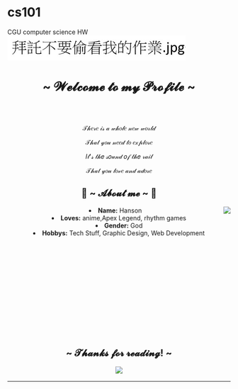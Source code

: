 # cs101
CGU computer science HW
![image](https://github.com/Hanson0901/cs101/blob/main/%E6%8B%9C%E8%A8%97%E4%B8%8D%E8%A6%81%E5%81%B7%E7%9C%8B%E6%88%91%E7%9A%84%E4%BD%9C%E6%A5%AD.jpg)  

<body>
  <center>
<h1 align="center">~  𝓦𝓮𝓵𝓬𝓸𝓶𝓮 𝓽𝓸 𝓶𝔂 𝓟𝓻𝓸𝓯𝓲𝓵𝓮 ~</h1>
<br>
<div align="center">
  </a>
    <br>
  <p>𝒯𝒽𝑒𝓇𝑒 𝒾𝓈 𝒶 𝓌𝒽𝑜𝓁𝑒 𝓃𝑒𝓌 𝓌𝑜𝓇𝓁𝒹</p>
  <p>𝒯𝒽𝒶𝓉 𝓎𝑜𝓊 𝓃𝑒𝑒𝒹 𝓉𝑜 𝑒𝓍𝓅𝓁𝑜𝓇𝑒</p>
  <p>𝐼𝓉'𝓈 𝓉𝒽𝑒 𝓈𝑜𝓊𝓃𝒹 𝑜𝒻 𝓉𝒽𝑒 𝓇𝒶𝒾𝓁</p>
<p>𝒯𝒽𝒶𝓉 𝓎𝑜𝓊 𝓁𝑜𝓋𝑒 𝒶𝓃𝒹 𝒶𝒹𝑜𝓇𝑒</p>

  
</div>
    <div align="center">
<!-- <img src="https://i.imgur.com/jx17oHT.gif"> -->
      </div>
<div>
<h2 align="center"> 🦊 ~ 𝓐𝓫𝓸𝓾𝓽 𝓶𝓮 ~ 🦊 </h2>
  <div align="center">
<img src="https://media.tenor.com/qWwyX-cykv0AAAAd/suisei-%E6%98%9F%E8%A1%97%E3%81%99%E3%81%84%E3%81%9B%E3%81%84.gif" align="right">
  </div>
<li>
 <b>Name:</b> Hanson</li>
<li>
<b>Loves:</b> anime,Apex Legend, rhythm games
</li>
<li>
<b>Gender:</b> God
</li>
<li>
<b>Hobbys:</b> Tech Stuff, Graphic Design, Web Development
</li>
<br><br><br><br><br><br><br><br><br><br><br><br><br>
</div>
<div>

<h2 align="center"> ~ 𝓣𝓱𝓪𝓷𝓴𝓼 𝓯𝓸𝓻 𝓻𝓮𝓪𝓭𝓲𝓷𝓰! ~ </h2>
<div align="center">
<img src="https://media.tenor.com/CWgfFh7ozHkAAAAC/rick-astly-rick-rolled.gif">
</div>
<hr>
</div>
</div>
    </center>
</body>

